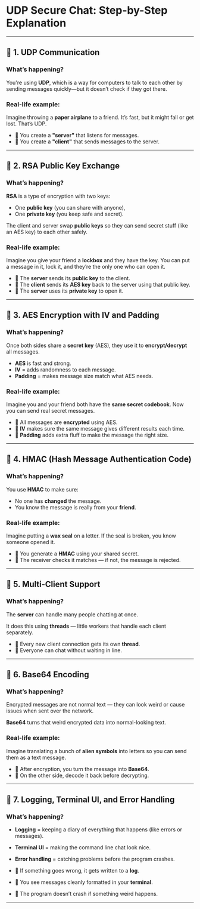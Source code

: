 # UDP Secure Chat: Step-by-Step Explanation

---

## 🔹 1. UDP Communication
### What’s happening?
You're using **UDP**, which is a way for computers to talk to each other by sending messages quickly—but it doesn’t check if they got there.

### Real-life example:
Imagine throwing a **paper airplane** to a friend. It’s fast, but it might fall or get lost. That’s UDP.

- 📌 You create a **"server"** that listens for messages.
- 📌 You create a **"client"** that sends messages to the server.

---

## 🔹 2. RSA Public Key Exchange
### What’s happening?
**RSA** is a type of encryption with two keys:
- One **public key** (you can share with anyone),
- One **private key** (you keep safe and secret).

The client and server swap **public keys** so they can send secret stuff (like an AES key) to each other safely.

### Real-life example:
Imagine you give your friend a **lockbox** and they have the key. You can put a message in it, lock it, and they’re the only one who can open it.

- 📌 The **server** sends its **public key** to the client.
- 📌 The **client** sends its **AES key** back to the server using that public key.
- 📌 The **server** uses its **private key** to open it.

---

## 🔹 3. AES Encryption with IV and Padding
### What’s happening?
Once both sides share a **secret key** (AES), they use it to **encrypt/decrypt** all messages.

- **AES** is fast and strong.
- **IV** = adds randomness to each message.
- **Padding** = makes message size match what AES needs.

### Real-life example:
Imagine you and your friend both have the **same secret codebook**. Now you can send real secret messages.

- 📌 All messages are **encrypted** using AES.
- 📌 **IV** makes sure the same message gives different results each time.
- 📌 **Padding** adds extra fluff to make the message the right size.

---

## 🔹 4. HMAC (Hash Message Authentication Code)
### What’s happening?
You use **HMAC** to make sure:
- No one has **changed** the message.
- You know the message is really from your **friend**.

### Real-life example:
Imagine putting a **wax seal** on a letter. If the seal is broken, you know someone opened it.

- 📌 You generate a **HMAC** using your shared secret.
- 📌 The receiver checks it matches — if not, the message is rejected.

---

## 🔹 5. Multi-Client Support
### What’s happening?
The **server** can handle many people chatting at once.

It does this using **threads** — little workers that handle each client separately.

- 📌 Every new client connection gets its own **thread**.
- 📌 Everyone can chat without waiting in line.

---

## 🔹 6. Base64 Encoding
### What’s happening?
Encrypted messages are not normal text — they can look weird or cause issues when sent over the network.

**Base64** turns that weird encrypted data into normal-looking text.

### Real-life example:
Imagine translating a bunch of **alien symbols** into letters so you can send them as a text message.

- 📌 After encryption, you turn the message into **Base64**.
- 📌 On the other side, decode it back before decrypting.

---

## 🔹 7. Logging, Terminal UI, and Error Handling
### What’s happening?
- **Logging** = keeping a diary of everything that happens (like errors or messages).
- **Terminal UI** = making the command line chat look nice.
- **Error handling** = catching problems before the program crashes.

- 📌 If something goes wrong, it gets written to a **log**.
- 📌 You see messages cleanly formatted in your **terminal**.
- 📌 The program doesn’t crash if something weird happens.

---
